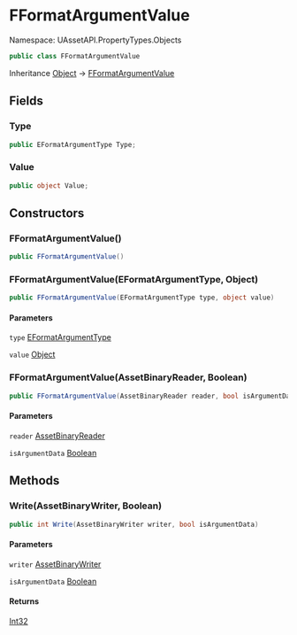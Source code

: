 # FFormatArgumentValue

Namespace: UAssetAPI.PropertyTypes.Objects

```csharp
public class FFormatArgumentValue
```

Inheritance [Object](https://docs.microsoft.com/en-us/dotnet/api/system.object) → [FFormatArgumentValue](./uassetapi.propertytypes.objects.fformatargumentvalue.md)

## Fields

### **Type**

```csharp
public EFormatArgumentType Type;
```

### **Value**

```csharp
public object Value;
```

## Constructors

### **FFormatArgumentValue()**

```csharp
public FFormatArgumentValue()
```

### **FFormatArgumentValue(EFormatArgumentType, Object)**

```csharp
public FFormatArgumentValue(EFormatArgumentType type, object value)
```

#### Parameters

`type` [EFormatArgumentType](./uassetapi.unrealtypes.engineenums.eformatargumenttype.md)<br>

`value` [Object](https://docs.microsoft.com/en-us/dotnet/api/system.object)<br>

### **FFormatArgumentValue(AssetBinaryReader, Boolean)**

```csharp
public FFormatArgumentValue(AssetBinaryReader reader, bool isArgumentData)
```

#### Parameters

`reader` [AssetBinaryReader](./uassetapi.assetbinaryreader.md)<br>

`isArgumentData` [Boolean](https://docs.microsoft.com/en-us/dotnet/api/system.boolean)<br>

## Methods

### **Write(AssetBinaryWriter, Boolean)**

```csharp
public int Write(AssetBinaryWriter writer, bool isArgumentData)
```

#### Parameters

`writer` [AssetBinaryWriter](./uassetapi.assetbinarywriter.md)<br>

`isArgumentData` [Boolean](https://docs.microsoft.com/en-us/dotnet/api/system.boolean)<br>

#### Returns

[Int32](https://docs.microsoft.com/en-us/dotnet/api/system.int32)<br>
